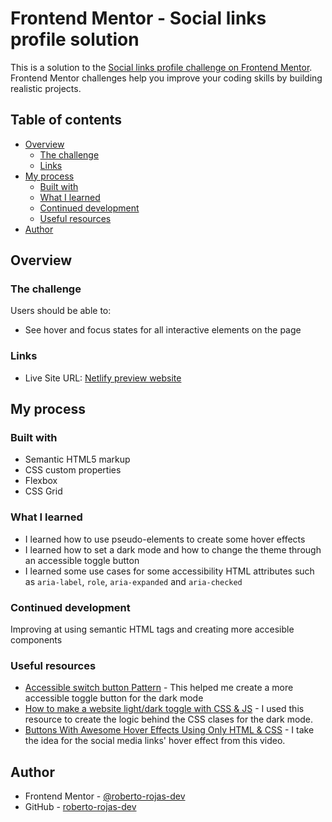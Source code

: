 # Frontend Mentor - Social links profile solution

This is a solution to the [Social links profile challenge on Frontend Mentor](https://www.frontendmentor.io/challenges/social-links-profile-UG32l9m6dQ). Frontend Mentor challenges help you improve your coding skills by building realistic projects. 

## Table of contents

- [Overview](#overview)
  - [The challenge](#the-challenge)
  - [Links](#links)
- [My process](#my-process)
  - [Built with](#built-with)
  - [What I learned](#what-i-learned)
  - [Continued development](#continued-development)
  - [Useful resources](#useful-resources)
- [Author](#author)

## Overview

### The challenge

Users should be able to:

- See hover and focus states for all interactive elements on the page

### Links

- Live Site URL: [Netlify preview website](https://rjrr-fem-social-links-profile.netlify.app)

## My process

### Built with

- Semantic HTML5 markup
- CSS custom properties
- Flexbox
- CSS Grid

### What I learned

- I learned how to use pseudo-elements to create some hover effects
- I learned how to set a dark mode and how to change the theme through an accessible toggle button
- I learned some use cases for some accessibility HTML attributes such as `aria-label`, `role`, `aria-expanded` and `aria-checked`


### Continued development

Improving at using semantic HTML tags and creating more accesible components

### Useful resources

- [Accessible switch button Pattern](https://www.w3.org/WAI/ARIA/apg/patterns/switch/) - This helped me create a more accessible toggle button for the dark mode
- [How to make a website light/dark toggle with CSS & JS](https://youtu.be/wodWDIdV9BY?si=2gNiT2AZJaX-cPC1) - I used this resource to create the logic behind the CSS clases for the dark mode.
- [Buttons With Awesome Hover Effects Using Only HTML & CSS](https://www.youtube.com/watch?v=MLfAW55_4cY) - I take the idea for the social media links' hover effect from this video.

## Author

- Frontend Mentor - [@roberto-rojas-dev](https://www.frontendmentor.io/profile/roberto-rojas-dev)
- GitHub - [roberto-rojas-dev
](https://github.com/roberto-rojas-dev)
